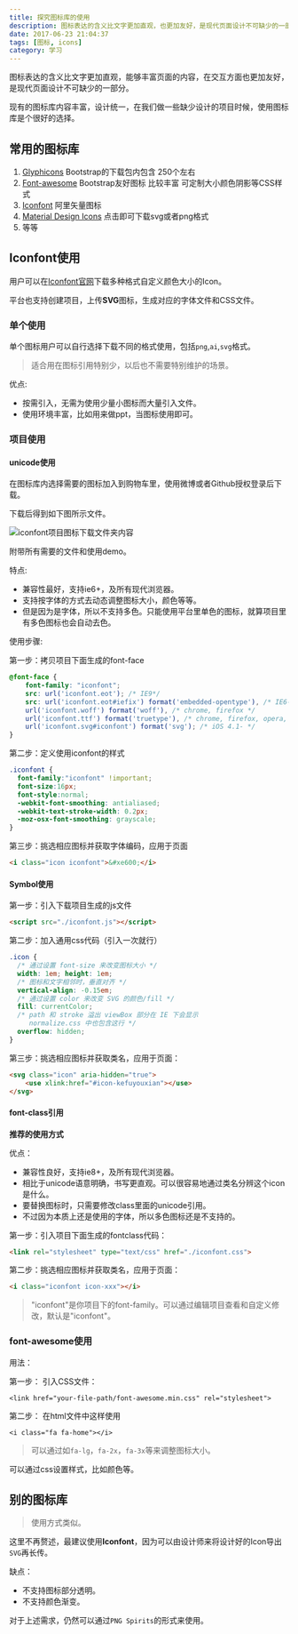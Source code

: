 ```yaml
---
title: 探究图标库的使用
description: 图标表达的含义比文字更加直观，也更加友好，是现代页面设计不可缺少的一部分。
date: 2017-06-23 21:04:37
tags: [图标, icons]
category: 学习
---
```


图标表达的含义比文字更加直观，能够丰富页面的内容，在交互方面也更加友好，是现代页面设计不可缺少的一部分。

现有的图标库内容丰富，设计统一，在我们做一些缺少设计的项目时候，使用图标库是个很好的选择。<!-- more -->

## 常用的图标库

1. [Glyphicons](http://v3.bootcss.com/components/#glyphicons-glyphs) Bootstrap的下载包内包含 250个左右
2. [Font-awesome](http://www.fontawesome.com.cn/faicons/) Bootstrap友好图标 比较丰富 可定制大小颜色阴影等CSS样式
3. [Iconfont](http://www.iconfont.cn/collections/index) 阿里矢量图标
4. [Material Design Icons](https://www.materialpalette.com/icons) 点击即可下载svg或者png格式
5. 等等


## Iconfont使用

用户可以在[Iconfont官网](https://iconfont.cn)下载多种格式自定义颜色大小的Icon。

平台也支持创建项目，上传**SVG**图标，生成对应的字体文件和CSS文件。

### 单个使用

单个图标用户可以自行选择下载不同的格式使用，包括`png`,`ai`,`svg`格式。

> 适合用在图标引用特别少，以后也不需要特别维护的场景。

优点:

- 按需引入，无需为使用少量小图标而大量引入文件。
- 使用环境丰富，比如用来做ppt，当图标使用即可。

### 项目使用

#### unicode使用

在图标库内选择需要的图标加入到购物车里，使用微博或者Github授权登录后下载。

下载后得到如下图所示文件。

![iconfont项目图标下载文件夹内容](http://olo2ef5ol.bkt.clouddn.com/TIM%E6%88%AA%E5%9B%BE20170729105741.jpg)

附带所有需要的文件和使用demo。

特点:

- 兼容性最好，支持ie6+，及所有现代浏览器。
- 支持按字体的方式去动态调整图标大小，颜色等等。
- 但是因为是字体，所以不支持多色。只能使用平台里单色的图标，就算项目里有多色图标也会自动去色。

使用步骤:

第一步：拷贝项目下面生成的font-face

``` css
@font-face {
    font-family: "iconfont";
    src: url('iconfont.eot'); /* IE9*/
    src: url('iconfont.eot#iefix') format('embedded-opentype'), /* IE6-IE8 */
    url('iconfont.woff') format('woff'), /* chrome, firefox */
    url('iconfont.ttf') format('truetype'), /* chrome, firefox, opera, Safari, Android, iOS 4.2+*/
    url('iconfont.svg#iconfont') format('svg'); /* iOS 4.1- */
}
```

第二步：定义使用iconfont的样式

``` css
.iconfont {
  font-family:"iconfont" !important;
  font-size:16px;
  font-style:normal;
  -webkit-font-smoothing: antialiased;
  -webkit-text-stroke-width: 0.2px;
  -moz-osx-font-smoothing: grayscale;
}
```

第三步：挑选相应图标并获取字体编码，应用于页面

``` html
<i class="icon iconfont">&#xe600;</i>
```


#### Symbol使用


第一步：引入下载项目生成的js文件

``` html
<script src="./iconfont.js"></script>
```

第二步：加入通用css代码（引入一次就行）

``` css
.icon {
  /* 通过设置 font-size 来改变图标大小 */
  width: 1em; height: 1em;
  /* 图标和文字相邻时，垂直对齐 */
  vertical-align: -0.15em;
  /* 通过设置 color 来改变 SVG 的颜色/fill */
  fill: currentColor;
  /* path 和 stroke 溢出 viewBox 部分在 IE 下会显示
     normalize.css 中也包含这行 */
  overflow: hidden;
}
```

第三步：挑选相应图标并获取类名，应用于页面：

``` html
<svg class="icon" aria-hidden="true">
    <use xlink:href="#icon-kefuyouxian"></use>
</svg>
```

#### font-class引用

**推荐的使用方式**

优点：

- 兼容性良好，支持ie8+，及所有现代浏览器。
- 相比于unicode语意明确，书写更直观。可以很容易地通过类名分辨这个icon是什么。
- 要替换图标时，只需要修改class里面的unicode引用。
- 不过因为本质上还是使用的字体，所以多色图标还是不支持的。

第一步：引入项目下面生成的fontclass代码：

``` html
<link rel="stylesheet" type="text/css" href="./iconfont.css">
```

第二步：挑选相应图标并获取类名，应用于页面：

``` html
<i class="iconfont icon-xxx"></i>
```

> "iconfont"是你项目下的font-family。可以通过编辑项目查看和自定义修改，默认是"iconfont"。


### font-awesome使用

用法：

第一步： 引入CSS文件：

```
<link href="your-file-path/font-awesome.min.css" rel="stylesheet">
```

第二步： 在html文件中这样使用

```
<i class="fa fa-home"></i>
```

> 可以通过如`fa-lg`，`fa-2x`，`fa-3x`等来调整图标大小。

可以通过css设置样式，比如颜色等。

## 别的图标库

> 使用方式类似。

这里不再赘述，最建议使用**Iconfont**，因为可以由设计师来将设计好的Icon导出`SVG`再长传。

缺点：

- 不支持图标部分透明。
- 不支持颜色渐变。

对于上述需求，仍然可以通过`PNG Spirits`的形式来使用。